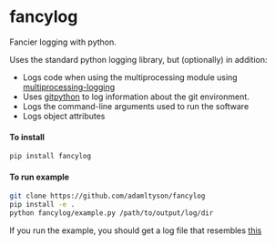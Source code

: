 # fancylog
Fancier logging with python.

Uses the standard python logging library, but (optionally) in addition:
* Logs code when using the multiprocessing module using 
[multiprocessing-logging](https://github.com/jruere/multiprocessing-logging)
* Uses [gitpython](https://github.com/gitpython-developers/GitPython) 
to log information about the git environment. 
* Logs the command-line arguments used to run the software
* Logs object attributes


#### To install
```bash
pip install fancylog
```

#### To run example
```bash
git clone https://github.com/adamltyson/fancylog
pip install -e .
python fancylog/example.py /path/to/output/log/dir
```

If you run the example, you should get a log file that resembles 
[this](fancylog_2019-10-18_15-30-12.log)